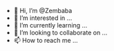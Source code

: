- 👋 Hi, I’m @Zembaba
- 👀 I’m interested in ...
- 🌱 I’m currently learning ...
- 💞️ I’m looking to collaborate on ...
- 📫 How to reach me ...

<!---
Zembaba/Zembaba is a ✨ special ✨ repository because its `README.md` (this file) appears on your GitHub profile.
You can click the Preview link to take a look at your changes.
--->
